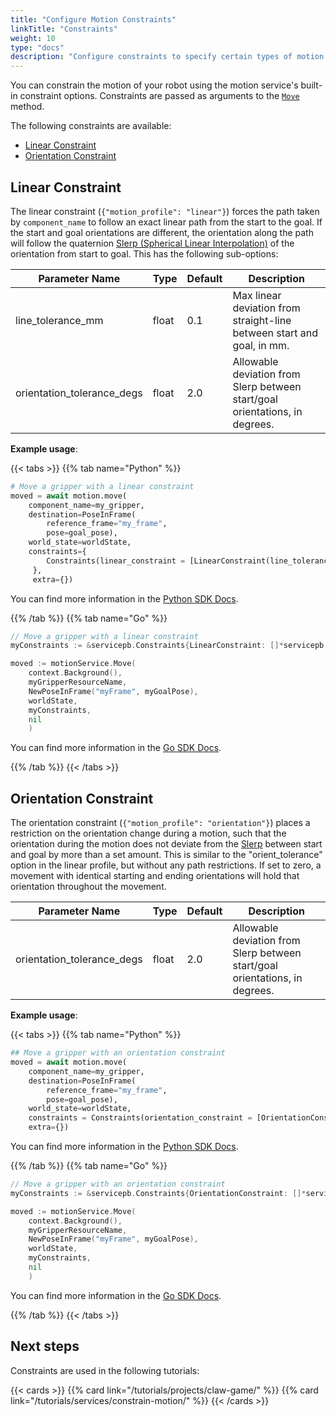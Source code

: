 ```yaml
---
title: "Configure Motion Constraints"
linkTitle: "Constraints"
weight: 10
type: "docs"
description: "Configure constraints to specify certain types of motion."
---
```


You can constrain the motion of your robot using the motion service's built-in constraint options.
Constraints are passed as arguments to the [`Move`](../#move) method.

The following constraints are available:

- [Linear Constraint](#linear-constraint)
- [Orientation Constraint](#orientation-constraint)

## Linear Constraint

The linear constraint (`{"motion_profile": "linear"}`) forces the path taken by `component_name` to follow an exact linear path from the start to the goal.
If the start and goal orientations are different, the orientation along the path will follow the quaternion [Slerp (Spherical Linear Interpolation)](https://en.wikipedia.org/wiki/Slerp) of the orientation from start to goal.
This has the following sub-options:

| Parameter Name | Type | Default | Description |
| -------------- | ---- | ------- | ----------- |
| line_tolerance_mm | float | 0.1 | Max linear deviation from straight-line between start and goal, in mm. |
| orientation_tolerance_degs | float | 2.0 | Allowable deviation from Slerp between start/goal orientations, in degrees. |

**Example usage**:

{{< tabs >}}
{{% tab name="Python" %}}

```python {class="line-numbers linkable-line-numbers"}
# Move a gripper with a linear constraint
moved = await motion.move(
    component_name=my_gripper,
    destination=PoseInFrame(
        reference_frame="my_frame",
        pose=goal_pose),
    world_state=worldState,
    constraints={
        Constraints(linear_constraint = [LinearConstraint(line_tolerance_mm=0.2)])
     },
     extra={})
```

You can find more information in the [Python SDK Docs](https://python.viam.dev/autoapi/viam/gen/service/motion/v1/motion_pb2/index.html#viam.gen.service.motion.v1.motion_pb2.Constraints).

{{% /tab %}}
{{% tab name="Go" %}}

```go {class="line-numbers linkable-line-numbers"}
// Move a gripper with a linear constraint
myConstraints := &servicepb.Constraints{LinearConstraint: []*servicepb.LinearConstraint{&servicepb.LinearConstraint{}}}

moved := motionService.Move(
    context.Background(),
    myGripperResourceName,
    NewPoseInFrame("myFrame", myGoalPose),
    worldState,
    myConstraints,
    nil
    )
```

You can find more information in the [Go SDK Docs](https://pkg.go.dev/go.viam.com/api/service/motion/v1#Constraints).

{{% /tab %}}
{{< /tabs >}}

## Orientation Constraint

The orientation constraint (`{"motion_profile": "orientation"}`) places a restriction on the orientation change during a motion, such that the orientation during the motion does not deviate from the [Slerp](https://en.wikipedia.org/wiki/Slerp) between start and goal by more than a set amount.
This is similar to the "orient_tolerance" option in the linear profile, but without any path restrictions.
If set to zero, a movement with identical starting and ending orientations will hold that orientation throughout the movement.

| Parameter Name | Type | Default | Description |
| -------------- | ---- | ------- | ----------- |
| orientation_tolerance_degs | float | 2.0 | Allowable deviation from Slerp between start/goal orientations, in degrees. |

**Example usage**:

{{< tabs >}}
{{% tab name="Python" %}}

```python {class="line-numbers linkable-line-numbers"}
## Move a gripper with an orientation constraint
moved = await motion.move(
    component_name=my_gripper,
    destination=PoseInFrame(
        reference_frame="my_frame",
        pose=goal_pose),
    world_state=worldState,
    constraints = Constraints(orientation_constraint = [OrientationConstraint()])
    extra={})
```

You can find more information in the [Python SDK Docs](https://python.viam.dev/autoapi/viam/gen/service/motion/v1/motion_pb2/index.html#viam.gen.service.motion.v1.motion_pb2.Constraints).

{{% /tab %}}
{{% tab name="Go" %}}

```go {class="line-numbers linkable-line-numbers"}
// Move a gripper with an orientation constraint
myConstraints := &servicepb.Constraints{OrientationConstraint: []*servicepb.OrientationConstraint{&servicepb.OrientationConstraint{}}}

moved := motionService.Move(
    context.Background(),
    myGripperResourceName,
    NewPoseInFrame("myFrame", myGoalPose),
    worldState,
    myConstraints,
    nil
    )
```

You can find more information in the [Go SDK Docs](https://pkg.go.dev/go.viam.com/api/service/motion/v1#Constraints).

{{% /tab %}}
{{< /tabs >}}

## Next steps

Constraints are used in the following tutorials:

{{< cards >}}
  {{% card link="/tutorials/projects/claw-game/" %}}
  {{% card link="/tutorials/services/constrain-motion/" %}}
{{< /cards >}}
